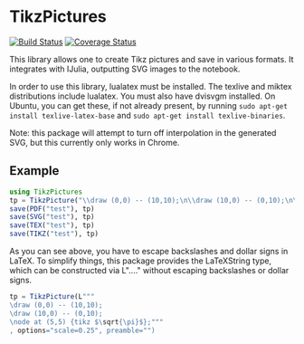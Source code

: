 # TikzPictures

[![Build Status](https://travis-ci.org/JuliaTeX/TikzPictures.jl.svg)](https://travis-ci.org/JuliaTeX/TikzPictures.jl)
[![Coverage Status](https://coveralls.io/repos/github/JuliaTeX/TikzPictures.jl/badge.svg?branch=master)](https://coveralls.io/github/JuliaTeX/TikzPictures.jl?branch=master)



This library allows one to create Tikz pictures and save in various formats. It integrates with IJulia, outputting SVG images to the notebook.

In order to use this library, lualatex must be installed. The texlive and miktex distributions include lualatex. You must also have dvisvgm installed. On Ubuntu, you can get these, if not already present, by running `sudo apt-get install texlive-latex-base` and `sudo apt-get install texlive-binaries`.

Note: this package will attempt to turn off interpolation in the generated SVG, but this currently only works in Chrome.

## Example

```julia
using TikzPictures
tp = TikzPicture("\\draw (0,0) -- (10,10);\n\\draw (10,0) -- (0,10);\n\\node at (5,5) {tikz \$\\sqrt{\\pi}\$};", options="scale=0.25", preamble="")
save(PDF("test"), tp)
save(SVG("test"), tp)
save(TEX("test"), tp)
save(TIKZ("test"), tp)
```

As you can see above, you have to escape backslashes and dollar signs in LaTeX. To simplify things, this package provides the LaTeXString type, which can be constructed via L"...." without escaping backslashes or dollar signs.

```julia
tp = TikzPicture(L"""
\draw (0,0) -- (10,10);
\draw (10,0) -- (0,10);
\node at (5,5) {tikz $\sqrt{\pi}$};"""
, options="scale=0.25", preamble="")
```
